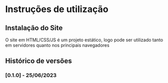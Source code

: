 # Instruções de utilização

## Instalação do Site

O site em HTML/CSS/JS é um projeto estático, logo pode ser utilizado tanto em servidores quanto nos principais navegadores

## Histórico de versões

### [0.1.0] - 25/06/2023
